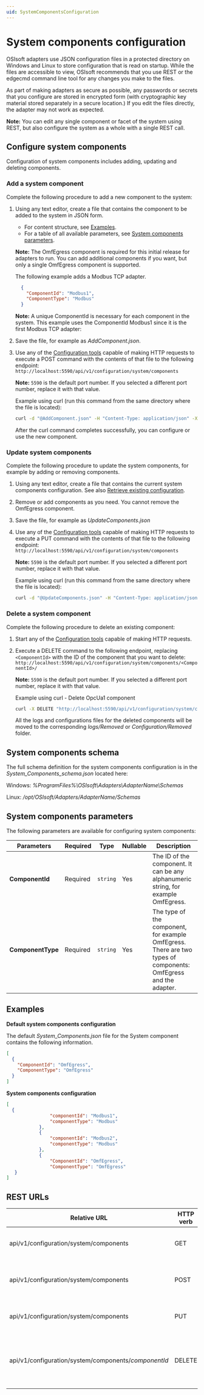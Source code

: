 ```yaml
---
uid: SystemComponentsConfiguration
---
```


# System components configuration

OSIsoft adapters use JSON configuration files in a protected directory on Windows and Linux to store configuration that is read on startup. While the files are accessible to view, OSIsoft recommends that you use REST or the edgecmd command line tool for any changes you make to the files. 

As part of making adapters as secure as possible, any passwords or secrets that you configure are stored in encrypted form (with cryptographic key material stored separately in a secure location.) If you edit the files directly, the adapter may not work as expected.

**Note:** You can edit any single component or facet of the system using REST, but also configure the system as a whole with a single REST call.

## Configure system components

Configuration of system components includes adding, updating and deleting components.

### Add a system component

Complete the following procedure to add a new component to the system:

1. Using any text editor, create a file that contains the component to be added to the system in JSON form.
	- For content structure, see [Examples](#examples).
	- For a table of all available parameters, see [System components parameters](#system-components-parameters).
	
	 **Note:** The OmfEgress component is required for this initial release for adapters to run. You can add additional components if you want, but only a single OmfEgress component is supported.

	The following example adds a Modbus TCP adapter. 

    ```json
      {
        "ComponentId": "Modbus1",
        "ComponentType": "Modbus"
      }
    ```
    
    **Note:** A unique ComponentId is necessary for each component in the system. This example uses the ComponentId Modbus1 since it is the first Modbus TCP adapter:

2. Save the file, for example as *AddComponent.json*.
3. Use any of the [Configuration tools](xref:ConfigurationTools) capable of making HTTP requests to execute a POST command with the contents of that file to the following endpoint: `http://localhost:5590/api/v1/configuration/system/components`

	**Note:** `5590` is the default port number. If you selected a different port number, replace it with that value.

     Example using curl (run this command from the same directory where the file is located):

   	```bash
   	curl -d "@AddComponent.json" -H "Content-Type: application/json" -X POST "http://localhost:5590/api/v1/configuration/system/components"
   	```

	After the curl command completes successfully, you can configure or use the new component.
	
### Update system components

Complete the following procedure to update the system components, for example by adding or removing components.

1. Using any text editor, create a file that contains the current system components configuration. See also [Retrieve existing configuration](xref:RetrieveExistingConfiguration).
2. Remove or add components as you need. You cannot remove the OmfEgress component.
3. Save the file, for example as *UpdateComponents.json*
4. Use any of the [Configuration tools](xref:ConfigurationTools) capable of making HTTP requests to execute a PUT command with the contents of that file to the following endpoint: `http://localhost:5590/api/v1/configuration/system/components`

	**Note:** `5590` is the default port number. If you selected a different port number, replace it with that value.

	Example using curl (run this command from the same directory where the file is located):

	```bash
	curl -d "@UpdateComponents.json" -H "Content-Type: application/json" -X PUT "http://localhost:5590/api/v1/configuration/system/components"
	```

### Delete a system component

Complete the following procedure to delete an existing component:

1. Start any of the [Configuration tools](xref:ConfigurationTools) capable of making HTTP requests.
2. Execute a DELETE command to the following endpoint, replacing `<ComponentId>` with the ID of the component that you want to delete: `http://localhost:5590/api/v1/configuration/system/components/<ComponentId>/`

	**Note:** `5590` is the default port number. If you selected a different port number, replace it with that value.

	Example using curl - Delete OpcUa1 component

	```bash
	curl -X DELETE "http://localhost:5590/api/v1/configuration/system/components/OpcUa1/"
	```

	All the logs and configurations files for the deleted components will be moved to the corresponding _logs/Removed_ or _Configuration/Removed_ folder.
	
## System components schema

The full schema definition for the system components configuration is in the *System_Components_schema.json* located here:

Windows: *%ProgramFiles%\OSIsoft\Adapters\AdapterName\Schemas*

Linux: */opt/OSIsoft/Adapters/AdapterName/Schemas*


## System components parameters

The following parameters are available for configuring system components:

| Parameters     | Required | Type    | Nullable | Description |
| -------------- | -------- | --------| ---------|-------------|
| **ComponentId**    | Required |`string` | Yes      | The ID of the component. It can be any alphanumeric string, for example OmfEgress.|
| **ComponentType**  | Required |`string` | Yes      | The type of the component, for example OmfEgress. There are two types of components: OmfEgress and the adapter. |


## Examples

**Default system components configuration**

The default _System_Components.json_ file for the System component contains the following information. 

```json
[
  {
    "ComponentId": "OmfEgress",
    "ComponentType": "OmfEgress"
  }
]
```

**System components configuration**

```json
[
  {
                "componentId": "Modbus1",
                "componentType": "Modbus"
            },
            {
                "componentId": "Modbus2",
                "componentType": "Modbus"
            },
            {
                "ComponentId": "OmfEgress",
                "ComponentType": "OmfEgress"
   }
]
```

## REST URLs

| Relative URL | HTTP verb | Action |
| ------------ | --------- | ------ |
| api/v1/configuration/system/components | GET | Retrieves  the system components configuration |
| api/v1/configuration/system/components | POST | Adds a new component to the system configuration |
| api/v1/configuration/system/components | PUT | Updates the system components configuration |
| api/v1/configuration/system/components/_componentId_ | DELETE | Deletes a specific component from the system components configuration |

